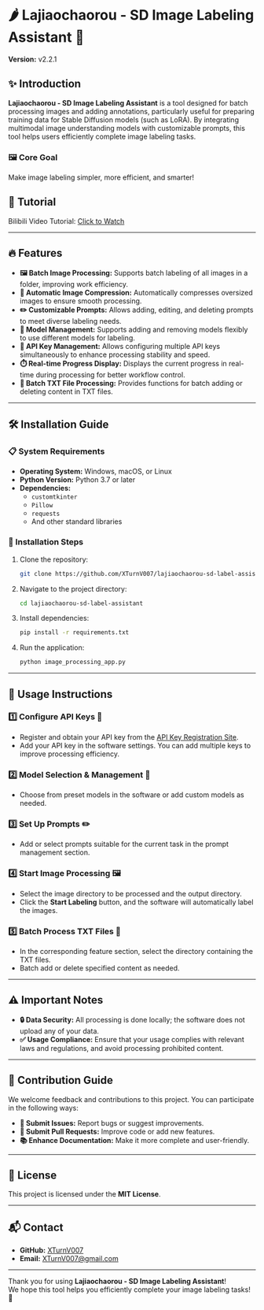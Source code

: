 # 🌶️ Lajiaochaorou - SD Image Labeling Assistant 🍳
**Version:** v2.2.1

## ✨ Introduction
**Lajiaochaorou - SD Image Labeling Assistant** is a tool designed for batch processing images and adding annotations, particularly useful for preparing training data for Stable Diffusion models (such as LoRA). By integrating multimodal image understanding models with customizable prompts, this tool helps users efficiently complete image labeling tasks.

### 🖼️ Core Goal
Make image labeling simpler, more efficient, and smarter!

## 🎥 Tutorial  
Bilibili Video Tutorial: [Click to Watch](https://www.bilibili.com/video/BV1H5fYYUEoy/)  

---

## 🔥 Features
- **🖼️ Batch Image Processing:** Supports batch labeling of all images in a folder, improving work efficiency.
- **📏 Automatic Image Compression:** Automatically compresses oversized images to ensure smooth processing.
- **✏️ Customizable Prompts:** Allows adding, editing, and deleting prompts to meet diverse labeling needs.
- **🧠 Model Management:** Supports adding and removing models flexibly to use different models for labeling.
- **🔑 API Key Management:** Allows configuring multiple API keys simultaneously to enhance processing stability and speed.
- **⏱️ Real-time Progress Display:** Displays the current progress in real-time during processing for better workflow control.
- **📄 Batch TXT File Processing:** Provides functions for batch adding or deleting content in TXT files.

---

## 🛠️ Installation Guide

### 📋 System Requirements
- **Operating System:** Windows, macOS, or Linux
- **Python Version:** Python 3.7 or later
- **Dependencies:**
  - `customtkinter`
  - `Pillow`
  - `requests`
  - And other standard libraries

### 🚀 Installation Steps
1. Clone the repository:
   ```bash
   git clone https://github.com/XTurnV007/lajiaochaorou-sd-label-assistant.git
   ```
2. Navigate to the project directory:
   ```bash
   cd lajiaochaorou-sd-label-assistant
   ```
3. Install dependencies:
   ```bash
   pip install -r requirements.txt
   ```
4. Run the application:
   ```bash
   python image_processing_app.py
   ```

---

## 📖 Usage Instructions

### 1️⃣ Configure API Keys 🔑
- Register and obtain your API key from the [API Key Registration Site](https://api.cursorai.art/register?aff=xoXg).
- Add your API key in the software settings. You can add multiple keys to improve processing efficiency.

### 2️⃣ Model Selection & Management 🧠
- Choose from preset models in the software or add custom models as needed.

### 3️⃣ Set Up Prompts ✏️
- Add or select prompts suitable for the current task in the prompt management section.

### 4️⃣ Start Image Processing 🖼️
- Select the image directory to be processed and the output directory.
- Click the **Start Labeling** button, and the software will automatically label the images.

### 5️⃣ Batch Process TXT Files 📄
- In the corresponding feature section, select the directory containing the TXT files.
- Batch add or delete specified content as needed.

---

## ⚠️ Important Notes
- **🔒 Data Security:** All processing is done locally; the software does not upload any of your data.
- **✅ Usage Compliance:** Ensure that your usage complies with relevant laws and regulations, and avoid processing prohibited content.

---

## 🤝 Contribution Guide
We welcome feedback and contributions to this project. You can participate in the following ways:

- **🐛 Submit Issues:** Report bugs or suggest improvements.
- **🔧 Submit Pull Requests:** Improve code or add new features.
- **📚 Enhance Documentation:** Make it more complete and user-friendly.

---

## 📜 License
This project is licensed under the **MIT License**.

---

## 📬 Contact
- **GitHub:** [XTurnV007](https://github.com/XTurnV007)
- **Email:** XTurnV007@gmail.com

---

Thank you for using **Lajiaochaorou - SD Image Labeling Assistant**!  
We hope this tool helps you efficiently complete your image labeling tasks! 🎉
